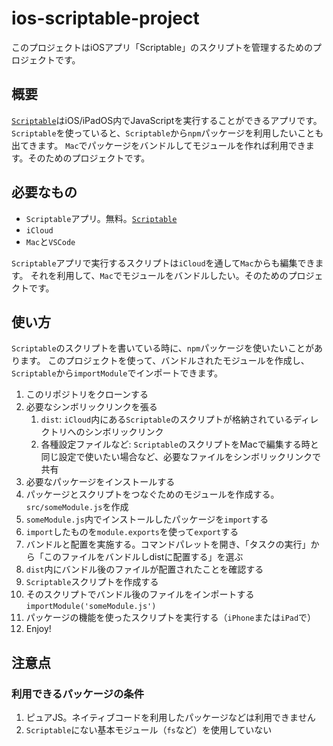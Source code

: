 # ios-scriptable-project

このプロジェクトはiOSアプリ「Scriptable」のスクリプトを管理するためのプロジェクトです。

## 概要

[`Scriptable`](https://scriptable.app/)はiOS/iPadOS内でJavaScriptを実行することができるアプリです。
`Scriptable`を使っていると、`Scriptable`から`npm`パッケージを利用したいことも出てきます。
`Mac`でパッケージをバンドルしてモジュールを作れば利用できます。そのためのプロジェクトです。

## 必要なもの

* `Scriptable`アプリ。無料。[`Scriptable`](https://apps.apple.com/jp/app/scriptable/id1405459188)
* `iCloud`
* `Mac`と`VSCode`

`Scriptable`アプリで実行するスクリプトは`iCloud`を通して`Mac`からも編集できます。
それを利用して、`Mac`でモジュールをバンドルしたい。そのためのプロジェクトです。

## 使い方

`Scriptable`のスクリプトを書いている時に、`npm`パッケージを使いたいことがあります。
このプロジェクトを使って、バンドルされたモジュールを作成し、`Scriptable`から`importModule`でインポートできます。

1. このリポジトリをクローンする
2. 必要なシンボリックリンクを張る
   1. `dist`: `iCloud`内にある`Scriptable`のスクリプトが格納されているディレクトリへのシンボリックリンク
   2. 各種設定ファイルなど: `Scriptable`のスクリプトをMacで編集する時と同じ設定で使いたい場合など、必要なファイルをシンボリックリンクで共有
3. 必要なパッケージをインストールする
4. パッケージとスクリプトをつなぐためのモジュールを作成する。`src/someModule.js`を作成
5. `someModule.js`内でインストールしたパッケージを`import`する
6. `import`したものを`module.exports`を使って`export`する
7. バンドルと配置を実施する。コマンドパレットを開き、「タスクの実行」から「このファイルをバンドルしdistに配置する」を選ぶ
8. `dist`内にバンドル後のファイルが配置されたことを確認する
9. `Scriptable`スクリプトを作成する
10. そのスクリプトでバンドル後のファイルをインポートする `importModule('someModule.js')`
11. パッケージの機能を使ったスクリプトを実行する（`iPhone`または`iPad`で）
12. Enjoy!

## 注意点

### 利用できるパッケージの条件

1. ピュアJS。ネイティブコードを利用したパッケージなどは利用できません
2. `Scriptable`にない基本モジュール（`fs`など）を使用していない
